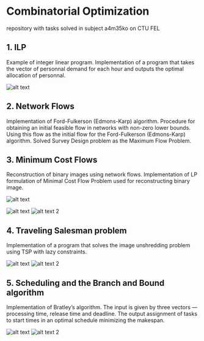 # Combinatorial Optimization
repository with tasks solved in subject a4m35ko on CTU FEL

## 1. ILP
Example of integer linear program.
Implementation of a program that takes the vector of personnal demand for each hour and outputs the optimal allocation of personnal.

![alt text](https://github.com/bouskaf/combinatorial_optimization/blob/master/imgs/ilp_1.PNG "ILP")

## 2. Network Flows
Implementation of Ford-Fulkerson (Edmons-Karp) algorithm.
Procedure for obtaining an initial feasible flow in networks with non-zero lower bounds. Using this flow as the initial flow for the Ford-Fulkerson (Edmons-Karp) algorithm. 
Solved Survey Design problem as the Maximum Flow Problem.

## 3. Minimum Cost Flows
Reconstruction of binary images using network flows.
Implementation of LP formulation of Minimal Cost Flow Problem used for reconstructing binary image.

![alt text](https://github.com/bouskaf/combinatorial_optimization/blob/master/imgs/min_1.PNG "MIN COST FLOW 1")

![alt text](https://github.com/bouskaf/combinatorial_optimization/blob/master/imgs/min_2.PNG "MIN COST FLOW 2") ![alt text 2](https://github.com/bouskaf/combinatorial_optimization/blob/master/imgs/min_3.PNG "MIN COST FLOW 3")

## 4. Traveling Salesman problem
Implementation of a program that solves the image unshredding problem using TSP with lazy constraints.

![alt text](https://github.com/bouskaf/combinatorial_optimization/blob/master/imgs/tsp_1.PNG "TSP 1") ![alt text 2](https://github.com/bouskaf/combinatorial_optimization/blob/master/imgs/tsp_2.PNG "TSP 2")

## 5. Scheduling and the Branch and Bound algorithm
Implementation of Bratley’s algorithm. The input is given by three vectors — processing time, release time and deadline. The output assignment of tasks to start times in an optimal schedule minimizing the makespan.

![alt text](https://github.com/bouskaf/combinatorial_optimization/blob/master/imgs/brat_2.PNG "BRATLEY 1") ![alt text 2](https://github.com/bouskaf/combinatorial_optimization/blob/master/imgs/brat_1.PNG "BRATLEY 2")
